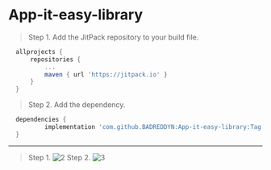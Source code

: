 # App-it-easy-library

> Step 1. Add the JitPack repository to your build file.

  ```gradle
	allprojects {
		repositories {
			...
			maven { url 'https://jitpack.io' }
		}
	}
  ```
  
  > Step 2. Add the dependency.

  ```gradle
	dependencies {
	        implementation 'com.github.BADREDDYN:App-it-easy-library:Tag'
	}
  ```
  
  ------------------------
  > Step 1.
  ![2](https://user-images.githubusercontent.com/78237614/190923403-1a2811c9-fd84-4e67-92f5-6707ab6accfe.png)
  > Step 2.
  ![3](https://user-images.githubusercontent.com/78237614/190923459-b82b17d8-420d-4dd7-96aa-27dcf4be1083.png)
